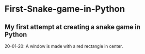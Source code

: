 # First-Snake-game-in-Python
My first attempt at creating a snake game in Python
----------------------------------------------------------

20-01-20:
A window is made with a red rectangle in center.
